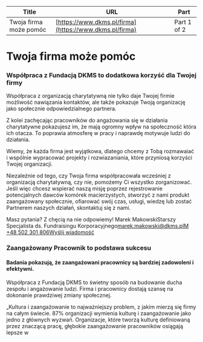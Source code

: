 | **Title**       | **URL**           | **Part**              |
|-----------------|-------------------|-----------------------|
| Twoja firma może pomóc         | [https://www.dkms.pl/firma](https://www.dkms.pl/firma)    | Part 1 of 2          |

# Twoja firma może pomóc

### Współpraca z Fundacją DKMS to dodatkowa korzyść dla Twojej firmy


Współpraca z organizacją charytatywną nie tylko daje Twojej firmie możliwość nawiązania kontaktów, ale także pokazuje Twoją organizację jako społecznie odpowiedzialnego partnera. 


Z kolei zachęcając pracowników do angażowania się w działania charytatywne pokazujesz im, że mają ogromny wpływ na społeczność która ich otacza. To poprawia atmosferę w pracy i naprawdę motywuje ludzi do działania. 


 Wiemy, że każda firma jest wyjątkowa, dlatego chcemy z Tobą rozmawaiać i wspólnie wypracować projekty i rozwiazaniania, które przyniosą korzyści Twojej organizacji.  

  

Niezależnie od tego, czy Twoja firma współpracowała wcześniej z organizacją charytatywną, czy nie, pomożemy Ci wszystko zorganizować. Jeśli więc chcesz wspierać naszą misję poprzez rejestrowanie potencjalnych dawców komórek macierzystych, stworzyć z nami produkt zaangażowany społecznie, ofiarować swój czas, usługi, wiedzę lub zostać Partnerem naszych działań, skontaktuj się z nami.


Masz pytania? Z chęcią na nie odpowiemy! Marek MakowskiStarszy Specjalista ds. Fundraisingu Korporacyjnego[marek.makowski@dkms.pl](mailto:marek.makowski@dkms.pl " Marek Makowski")[M \+48 502 301 806](tel:M%20+48%20502%20301%20806%0A%0A%0A%0A " Marek Makowski")[Wyślij wiadomość](/kontakt/firma "Twoja firma chce pomóc? Napisz do nas.")
### Zaangażowany Pracownik to podstawa sukcesu


#### Badania pokazują, że zaangażowani pracownicy są bardziej zadowoleni i efektywni.


Współpraca z Fundacją DKMS to świetny sposób na budowanie ducha zespołu i angażowanie ludzi. Firma i pracownicy dostają szansę na dokonanie prawdziwej zmiany społecznej.  

  

„Kultura i zaangażowanie to najważniejszy problem, z jakim mierzą się firmy na całym świecie. 87% organizacji wymienia kulturę i zaangażowanie jako jedno z głównych wyzwań. Organizacje, które tworzą kulturę definiowaną przez znaczącą pracę, głębokie zaangażowanie pracowników osiągają lepsze w